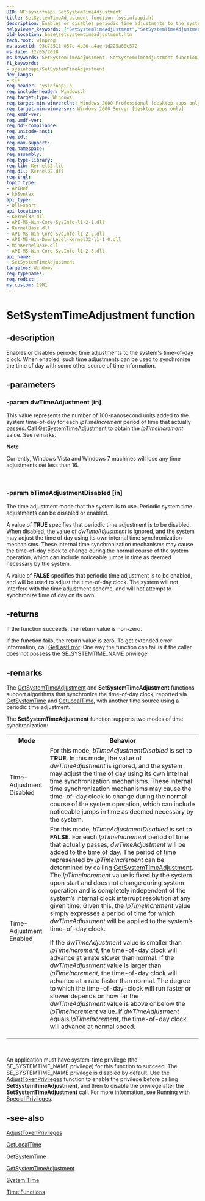 ```yaml
---
UID: NF:sysinfoapi.SetSystemTimeAdjustment
title: SetSystemTimeAdjustment function (sysinfoapi.h)
description: Enables or disables periodic time adjustments to the system's time-of-day clock. When enabled, such time adjustments can be used to synchronize the time of day with some other source of time information.
helpviewer_keywords: ["SetSystemTimeAdjustment","SetSystemTimeAdjustment function","_win32_setsystemtimeadjustment","base.setsystemtimeadjustment","sysinfoapi/SetSystemTimeAdjustment"]
old-location: base\setsystemtimeadjustment.htm
tech.root: winprog
ms.assetid: 93c72511-057c-4b26-a4ae-1d225a80c572
ms.date: 12/05/2018
ms.keywords: SetSystemTimeAdjustment, SetSystemTimeAdjustment function, _win32_setsystemtimeadjustment, base.setsystemtimeadjustment, sysinfoapi/SetSystemTimeAdjustment
f1_keywords:
- sysinfoapi/SetSystemTimeAdjustment
dev_langs:
- c++
req.header: sysinfoapi.h
req.include-header: Windows.h
req.target-type: Windows
req.target-min-winverclnt: Windows 2000 Professional [desktop apps only]
req.target-min-winversvr: Windows 2000 Server [desktop apps only]
req.kmdf-ver: 
req.umdf-ver: 
req.ddi-compliance: 
req.unicode-ansi: 
req.idl: 
req.max-support: 
req.namespace: 
req.assembly: 
req.type-library: 
req.lib: Kernel32.lib
req.dll: Kernel32.dll
req.irql: 
topic_type:
- APIRef
- kbSyntax
api_type:
- DllExport
api_location:
- Kernel32.dll
- API-MS-Win-Core-SysInfo-l1-2-1.dll
- KernelBase.dll
- API-MS-Win-Core-SysInfo-l1-2-2.dll
- API-MS-Win-DownLevel-Kernel32-l1-1-0.dll
- MinKernelBase.dll
- API-MS-Win-Core-SysInfo-l1-2-3.dll
api_name:
- SetSystemTimeAdjustment
targetos: Windows
req.typenames: 
req.redist: 
ms.custom: 19H1
---
```


# SetSystemTimeAdjustment function


## -description


Enables or disables periodic time adjustments to the system's time-of-day clock. When enabled, such time adjustments can be used to synchronize the time of day with some other source of time information. 


## -parameters




### -param dwTimeAdjustment [in]

This value represents the number of 100-nanosecond units added to the system time-of-day  for each <i>lpTimeIncrement</i> period of time that actually passes. Call <a href="https://docs.microsoft.com/windows/desktop/api/sysinfoapi/nf-sysinfoapi-getsystemtimeadjustment">GetSystemTimeAdjustment</a> to obtain the <i>lpTimeIncrement</i> value. See remarks.

<div class="alert"><b>Note</b>  <p class="note">Currently, Windows Vista and Windows 7 machines will lose any time adjustments set less than 16. 

</div>
<div> </div>

### -param bTimeAdjustmentDisabled [in]

The time adjustment mode that the system is to use. Periodic system time adjustments can be disabled or enabled. 




A value of <b>TRUE</b> specifies that periodic time adjustment is to be disabled. When disabled, the value of <i>dwTimeAdjustment</i> is ignored, and the system may adjust the time of day using its own internal time synchronization mechanisms. These internal time synchronization mechanisms may cause the time-of-day clock to change during the normal course of the system operation, which can include noticeable jumps in time as deemed necessary by the system.

A value of <b>FALSE</b> specifies that periodic time adjustment is to be enabled, and will be used to adjust the time-of-day clock. The system will not interfere with the time adjustment scheme, and will not attempt to synchronize time of day on its own. 


## -returns



If the function succeeds, the return value is non-zero.

If the function fails, the return value is zero. To get extended error information, call 
<a href="https://docs.microsoft.com/windows/desktop/api/errhandlingapi/nf-errhandlingapi-getlasterror">GetLastError</a>. One way the function can fail is if the caller does not possess the SE_SYSTEMTIME_NAME privilege.




## -remarks



The 
<a href="https://docs.microsoft.com/windows/desktop/api/sysinfoapi/nf-sysinfoapi-getsystemtimeadjustment">GetSystemTimeAdjustment</a> and 
<b>SetSystemTimeAdjustment</b> functions support algorithms that synchronize the time-of-day clock, reported via 
<a href="https://docs.microsoft.com/windows/desktop/api/sysinfoapi/nf-sysinfoapi-getsystemtime">GetSystemTime</a> and 
<a href="https://docs.microsoft.com/windows/desktop/api/sysinfoapi/nf-sysinfoapi-getlocaltime">GetLocalTime</a>, with another time source using a periodic time adjustment.

The 
<b>SetSystemTimeAdjustment</b> function supports two modes of time synchronization:

<table>
<tr>
<th>Mode</th>
<th>Behavior</th>
</tr>
<tr>
<td>
Time-Adjustment Disabled

</td>
<td>
For this mode, <i>bTimeAdjustmentDisabled</i> is set to <b>TRUE</b>. In this mode, the value of <i>dwTimeAdjustment</i> is ignored, and the system may adjust the time of day using its own internal time synchronization mechanisms. These internal time synchronization mechanisms may cause the time-of-day clock to change during the normal course of the system operation, which can include noticeable jumps in time as deemed necessary by the system.

</td>
</tr>
<tr>
<td>
Time-Adjustment Enabled

</td>
<td>
For this mode, <i>bTimeAdjustmentDisabled</i> is set to <b>FALSE</b>. For each <i>lpTimeIncrement</i> period of time that actually passes, <i>dwTimeAdjustment</i> will be added to the time of day. The period of time represented by <i>lpTimeIncrement</i> can be determined by calling <a href="https://docs.microsoft.com/windows/desktop/api/sysinfoapi/nf-sysinfoapi-getsystemtimeadjustment">GetSystemTimeAdjustment</a>. The <i>lpTimeIncrement</i> value is fixed by the system upon start and does not change during system operation and is completely independent of the system’s internal clock interrupt resolution at any given time. Given this, the <i>lpTimeIncrement</i> value simply expresses a period of time for which <i>dwTimeAdjustment</i> will be applied to the system’s time-of-day clock.

If the <i>dwTimeAdjustment</i> value is smaller than <i>lpTimeIncrement</i>, the time-of-day clock will advance at a rate slower than normal. If the <i>dwTimeAdjustment</i> value is larger than <i>lpTimeIncrement</i>, the time-of-day clock will advance at a rate faster than normal. The degree to which the time-of-day-clock will run faster or slower depends on how far the <i>dwTimeAdjustment</i> value is above or below the <i>lpTimeIncrement</i> value.  If <i>dwTimeAdjustment</i> equals <i>lpTimeIncrement</i>, the time-of-day clock will advance at normal speed. 

</td>
</tr>
</table>
 

An application must have system-time privilege (the SE_SYSTEMTIME_NAME privilege) for this function to succeed. The SE_SYSTEMTIME_NAME privilege is disabled by default. Use the 
<a href="https://docs.microsoft.com/windows/desktop/api/securitybaseapi/nf-securitybaseapi-adjusttokenprivileges">AdjustTokenPrivileges</a> function to enable the privilege before calling 
<b>SetSystemTimeAdjustment</b>, and then to disable the privilege after the 
<b>SetSystemTimeAdjustment</b> call. For more information, see 
<a href="https://docs.microsoft.com/windows/desktop/SecBP/running-with-special-privileges">Running with Special Privileges</a>.




## -see-also




<a href="https://docs.microsoft.com/windows/desktop/api/securitybaseapi/nf-securitybaseapi-adjusttokenprivileges">AdjustTokenPrivileges</a>



<a href="https://docs.microsoft.com/windows/desktop/api/sysinfoapi/nf-sysinfoapi-getlocaltime">GetLocalTime</a>



<a href="https://docs.microsoft.com/windows/desktop/api/sysinfoapi/nf-sysinfoapi-getsystemtime">GetSystemTime</a>



<a href="https://docs.microsoft.com/windows/desktop/api/sysinfoapi/nf-sysinfoapi-getsystemtimeadjustment">GetSystemTimeAdjustment</a>



<a href="https://docs.microsoft.com/windows/desktop/SysInfo/system-time">System Time</a>



<a href="https://docs.microsoft.com/windows/desktop/SysInfo/time-functions">Time Functions</a>
 

 

